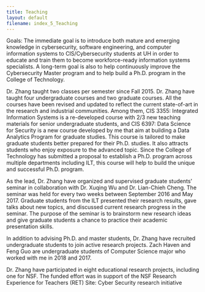 ```yaml
---
title: Teaching
layout: default
filename: index_5_Teaching
--- 
```


Goals: The immediate goal is to introduce both mature and emerging knowledge in cybersecurity, software engineering, and computer information systems to CIS/Cybersecurity students at UH in order to educate and train them to become workforce-ready information systems specialists. A long-term goal is also to help continuously improve the Cybersecurity Master program and to help build a Ph.D. program in the College of Technology.

Dr. Zhang taught two classes per semester since Fall 2015. Dr. Zhang have taught four undergraduate courses and two graduate courses. All the courses have been revised and updated to reflect the current state-of-art in the research and industrial communities. Among them, CIS 3355: Integrated Information Systems is a re-developed course with 2/3 new teaching materials for senior undergraduate students, and CIS 6397: Data Science for Security is a new course developed by me that aim at building a Data Analytics Program for graduate studies. This course is tailored to make graduate students better prepared for their Ph.D. studies. It also attracts students who enjoy exposure to the advanced topic. Since the College of Technology has submitted a proposal to establish a Ph.D. program across multiple departments including ILT, this course will help to build the unique and successful Ph.D. program.

As the lead, Dr. Zhang have organized and supervised graduate students' seminar in collaboration with Dr. Xuqing Wu and Dr. Lian-Chieh Cheng. The seminar was held for every two weeks between September 2016 and May 2017. Graduate students from the ILT presented their research results, gave talks about new topics, and discussed current research progress in the seminar. The purpose of the seminar is to brainstorm new research ideas and give graduate students a chance to practice their academic presentation skills.

In addition to advising Ph.D. and master students, Dr. Zhang have recruited undergraduate students to join active research projects. Zach Haven and Feng Guo are undergraduate students of Computer Science major who worked with me in 2018 and 2017.

Dr. Zhang have participated in eight educational research projects, including one for NSF. The funded effort was in support of the NSF Research Experience for Teachers (RET) Site: Cyber Security research initiative
